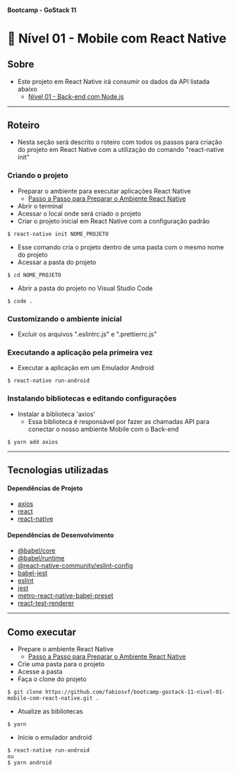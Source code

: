####  Bootcamp - GoStack 11
# 🚀 Nível 01 - Mobile com React Native

## Sobre

- Este projeto em React Native irá consumir os dados da API listada abaixo
  - [Nível 01 - Back-end com Node.js](https://github.com/fabiosvf/bootcamp-gostack-11-nivel-01-back-end-com-node-js)

---

## Roteiro

- Nesta seção será descrito o roteiro com todos os passos para criação do projeto em React Native com a utilização do comando "react-native init"

### Criando o projeto
- Preparar o ambiente para executar aplicações React Native
  - [Passo a Passo para Preparar o Ambiente React Native](https://react-native.rocketseat.dev/)
- Abrir o terminal
- Acessar o local onde será criado o projeto
- Criar o projeto inicial em React Native com a configuração padrão
```
$ react-native init NOME_PROJETO
```
  - Esse comando cria o projeto dentro de uma pasta com o mesmo nome do projeto
- Acessar a pasta do projeto
```
$ cd NOME_PROJETO
```
- Abrir a pasta do projeto no Visual Studio Code
```
$ code .
```

### Customizando o ambiente inicial
- Excluir os arquivos ".eslintrc.js" e ".prettierrc.js"

### Executando a aplicação pela primeira vez
- Executar a aplicação em um Emulador Android
```
$ react-native run-android
```

### Instalando bibliotecas e editando configurações
- Instalar a biblioteca 'axios'
  - Essa biblioteca é responsável por fazer as chamadas API para conectar o nosso ambiente Mobile com o Back-end
```
$ yarn add axios
```

---

## Tecnologias utilizadas

#### Dependências de Projeto
- [axios](https://yarnpkg.com/package/axios)
- [react](https://yarnpkg.com/package/react)
- [react-native](https://yarnpkg.com/package/react-native)

#### Dependências de Desenvolvimento
- [@babel/core](https://yarnpkg.com/package/@babel/core)
- [@babel/runtime](https://yarnpkg.com/package/@babel/runtime)
- [@react-native-community/eslint-config](https://yarnpkg.com/package/@react-native-community/eslint-config)
- [babel-jest](https://yarnpkg.com/package/babel-jest)
- [eslint](https://yarnpkg.com/package/eslint)
- [jest](https://yarnpkg.com/package/jest)
- [metro-react-native-babel-preset](https://yarnpkg.com/package/metro-react-native-babel-preset)
- [react-test-renderer](https://yarnpkg.com/package/react-test-renderer)

---

## Como executar
- Prepare o ambiente React Native
  - [Passo a Passo para Preparar o Ambiente React Native](https://react-native.rocketseat.dev/)
- Crie uma pasta para o projeto
- Acesse a pasta
- Faça o clone do projeto
```
$ git clone https://github.com/fabiosvf/bootcamp-gostack-11-nivel-01-mobile-com-react-native.git .
```
- Atualize as bibliotecas
```
$ yarn
```
- Inicie o emulador android
```
$ react-native run-android
ou
$ yarn android
```